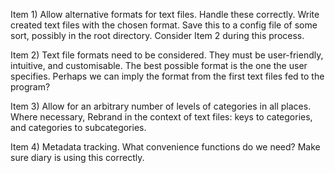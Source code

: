 Item 1) Allow alternative formats for text files. Handle these correctly.
 Write created text files with the chosen format. Save this to a config
   file of some sort, possibly in the root directory. Consider Item 2 during this process.
   
Item 2) Text file formats need to be considered. They must be user-friendly, intuitive, and customisable.
The best possible format is the one the user specifies. Perhaps we can imply the
format from the first text files fed to the program?

Item 3) Allow for an arbitrary number of levels of categories in all places.
Where necessary, Rebrand in the context of text files: keys to categories, 
and categories to subcategories.

Item 4) Metadata tracking. What convenience functions do we need? Make sure
diary is using this correctly.
